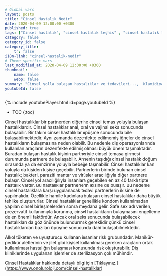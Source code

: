 ```yaml
---
# Global vars
layout: posts
title: "Cinsel Hastalık Nedir"
date: 2020-04-09 12:00:00 +0300
published: true
tags: ["Cinsel hastalık", "cinsel hastalık teşhis" , "cinsel hastalık tedavi" , "cinsel hastalık belirti" , "cinsel hastalık kan tahlili" , "cinsel hastalık korunma yöntemleri" , "frengi", "genital herpes", "Klamidiya", "Genital bit", "Genital uçuk", "Hepatit B", "aids", "HPV", "hiv", "Trikomnas","Sifiliz", "Moluskum kantagiyozum", "Genital Uyuz", "Bel soğukluğu" , "gonore" , "cinsel hastalık çözüm" , "Moluskum kantagiyozum tedavi", "Bel soğukluğu tedavi" , "klamidya tedavi" , "frengi tedavi"  , " genital bit tedavi"  , " genital uçuk tedavi"  , "hepatit b tedavi"  , "hiv tedavi"  , "hpv tedavi" , "Trikomonas tedavi", "cinsel hastalık tahlil", "cinsel hastalık pcr testi" ]
category: false
category_id: false
category_title:
    tr: false
i18n-link: "cinsel-hastalik-nedir"
# Theme specific vars
last_modified_at: 2020-04-09 12:00:00 +0300
thumbnail:
    name: false
    webp: false
summary: "Cinsel yolla bulaşan hastalıklar ve tedavileri...,  Klamidiya, Şankı, Genital bit, Genital uçuk, Hepatit B, AIDS, HPV, Trikomonas, Sifiliz, Uyuz, Moluskum kantagiyozum ve Bel soğukluğu hastalıklarının belirtileri, teşhisleri ve tedavileri hakkında detaylı bilgi. "
youtubeId: false
---
```

{% include youtubePlayer.html id=page.youtubeId %}

* TOC
{:toc}

Cinsel hastalıklar bir partnerden diğerine cinsel temas yoluyla bulaşan hastalıklardır. Cinsel hastalıklar anal, oral ve vajinal seks sonucunda bulaşabilir. Bir takım cinsel hastalıklar öpüşme sonucunda bile bulaşabilmektedir. Aynı zamanda dezenfekte edilmemiş iğneler de cinsel hastalıkların bulaşmasına neden olabilir. Bu nedenle diş operasyonlarında kullanılan araçların dezenfekte edilmiş olması büyük önem taşımaktadır. Buradan bulaşan hastalık kişinin partneriyle cinsel temasa girmesi durumunda partnere de bulaşabilir. Annenin taşıdığı cinsel hastalık doğum sırasında ya da emzirme yoluyla bebeğe taşınabilir. Cinsel hastalıklar kan yoluyla da kişiden kişiye geçebilir. Partnerlerin birinde bulunan cinsel hastalık; bakteri, paraziti mantar ve virüsler aracılığıyla diğer partnere bulaşır.  Cinsel yol aracılığılıyla insanlara geçebilen en az 40 farklı tipte hastalık vardır. Bu hastalıklar partnerlerin ikisine de bulaşır. Bu nedenle cinsel hastalıklara karşı uygulanacak tedavi partnerlerin ikisine de yapılmalıdır. Özellikle hamile kadınlara bulaşan cinsel hastalıklar daha büyük tehlike oluştururlar. Cinsel hastalıklar genellikle kondom kullanılmadan yapılan cinsel birleşmelerden sonra meydana gelir. Safe sex adı verilen, prezervatif kullanımıyla korunma, cinsel hastalıkların bulaşmasını engelleme de en önemli faktördür. Ancak oral seks sonucunda bulaşabilecek hastalıkları da göz önünde bulundurmak gereklidir çünkü cinsel hastalıklardan bazıları öpüşme sonucunda dahi bulaşabilmektedir.

Alkol tüketen ve uyuşturucu kullanan insanlar risk grubundadır. Manikür-pedikür aletlerinin ve jilet gibi kişisel kullanılması gereken araçların ortak kullanılması hastalığın bulaşması konusunda risk oluşturabilir. Diş kliniklerinde uygulanan işlemler de sterilizasyon çok mühimdir.


Cinsel Hastalıklar hakkında detaylı bilgi için [Tıklayınız.] (https://www.onoluroloji.com/cinsel-hastaliklar)
